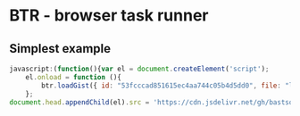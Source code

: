# BTR - browser task runner


## Simplest example

```js
javascript:(function(){var el = document.createElement('script');
    el.onload = function (){
        btr.loadGist({ id: "53fcccad851615ec4aa744c05b4d5dd0", file: "load.js" });
    };
document.head.appendChild(el).src = 'https://cdn.jsdelivr.net/gh/bastsoft/btr@v0.3.2/dist/btr.js';})();
```